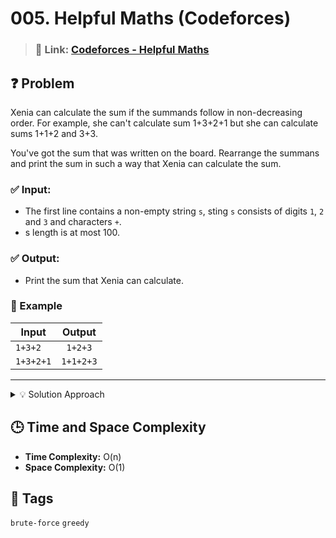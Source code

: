 # 005. Helpful Maths (Codeforces)

> ### 🔗 Link: [Codeforces - Helpful Maths](https://codeforces.com/problemset/problem/339/A)

## ❓ Problem

Xenia can calculate the sum if the summands follow in non-decreasing order. For example, she can't calculate sum 1+3+2+1 but she can calculate sums 1+1+2 and 3+3.

You've got the sum that was written on the board. Rearrange the summans and print the sum in such a way that Xenia can calculate the sum.

### ✅ Input:

- The first line contains a non-empty string `s`, sting `s` consists of digits `1`, `2` and `3` and characters `+`.
- s length is at most 100.

### ✅ Output:

- Print the sum that Xenia can calculate.

### 🧪 Example

| Input     |  Output   |
| --------- | :-------: |
| `1+3+2`   |  `1+2+3`  |
| `1+3+2+1` | `1+1+2+3` |

---

<details>
 <summary> 💡 Solution Approach </summary>

- first separate the string into an array of numbers
- sort the array
- join the array with `+` character into a string and print

</details>

## 🕒 Time and Space Complexity

- **Time Complexity:** O(n)
- **Space Complexity:** O(1)

## 🧠 Tags

`brute-force` `greedy`
